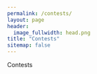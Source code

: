 ```yaml
---
permalink: /contests/
layout: page
header:
  image_fullwidth: head.png
title: "Contests"
sitemap: false
---
```


Contests